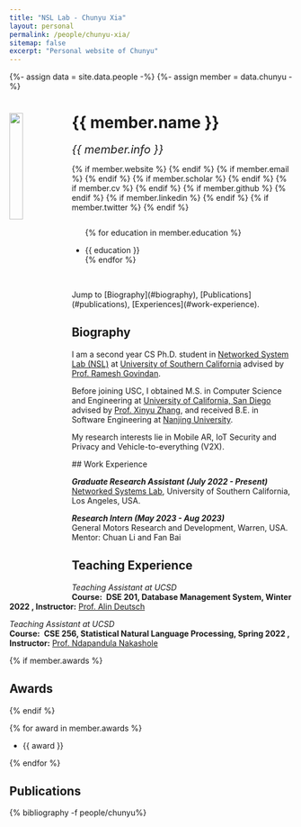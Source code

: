 ```yaml
---
title: "NSL Lab - Chunyu Xia"
layout: personal
permalink: /people/chunyu-xia/
sitemap: false
excerpt: "Personal website of Chunyu"
---
```

{%- assign data = site.data.people -%}
{%- assign member = data.chunyu -%}

<div class="row">
  <img src="{{ site.url }}{{ site.baseurl }}/images/teampic/{{ member.photo }}" class="img-responsive" width="22%" style="float: left" />
  <h1>{{ member.name }}</h1>
  <i style="font-size:20px">{{ member.info }}</i><br>

  {% if member.website %}<a href="{{ member.website }}" target="_blank"><i class="fa fa-home fa-3x"></i></a> {% endif %}
  {% if member.email %}<a href="mailto:{{ member.email }}" target="_blank"><i class="fa fa-envelope-square fa-3x"></i></a> {% endif %}
  {% if member.scholar %} <a href="{{ member.scholar }}" target="_blank"><i class="ai ai-google-scholar-square ai-3x"></i></a> {% endif %}
  {% if member.cv %} <a href="{{ site.url }}{{ site.baseurl }}/files/{{ member.cv }}" target="_blank"><i class="ai ai-cv-square ai-3x"></i></a> {% endif %}
  {% if member.github %} <a href="{{ member.github }}" target="_blank"><i class="fa fa-github-square fa-3x"></i></a> {% endif %}
  {% if member.linkedin %} <a href="{{ member.linkedin }}" target="_blank"><i class="fa fa-linkedin-square fa-3x"></i></a> {% endif %}
  {% if member.twitter %} <a href="{{ member.twitter }}" target="_blank"><i class="fa fa-twitter-square fa-3x"></i></a> {% endif %}
  <!-- {% if member.researchgate %} <a href="{{ member.researchgate }}" target="_blank"><i class="ai ai-researchgate-square ai-3x"></i></a> {% endif %} -->
  <ul style="overflow: hidden">

  {% for education in member.education %}
	<li> {{ education }} </li>
  {% endfor %}

  </ul>
  <br/>
  Jump to [Biography](#biography), [Publications](#publications), [Experiences](#work-experience).
</div>

## Biography

<p>I am a second year CS Ph.D. student in <a href="https://nsl.usc.edu/">Networked System Lab (NSL)</a> at <a href="http://www.usc.edu">University of Southern California</a> advised by <a href="https://govindan.usc.edu/">Prof. Ramesh Govindan</a>.</p>
<p>Before joining USC, I obtained M.S. in Computer Science and Engineering at <a href="https://ucsd.edu/"> University of California, San Diego</a> advised by <a href="http://xyzhang.ucsd.edu/">Prof. Xinyu Zhang</a>, and received B.E. in Software Engineering at <a href="https://www.nju.edu.cn/EN/main.htm"> Nanjing University</a>. </p>
<p>My research interests lie in Mobile AR, IoT Security and Privacy and Vehicle-to-everything (V2X). </p>
## Work Experience

<p>
<em><strong>Graduate Research Assistant (July 2022 - Present)</strong></em><br>
<a href="https://nsl.usc.edu/">Networked Systems Lab</a>, University of Southern California, Los Angeles, USA.<br>
</p>

<p>
<em><strong>Research Intern (May 2023 - Aug 2023)</strong></em><br>
General Motors Research and Development, Warren, USA.<br>
Mentor: Chuan Li and Fan Bai<br>
</p>

## Teaching Experience

<p>
<em>Teaching Assistant at UCSD</em><br>
<b>Course:</b> <b> DSE 201, Database Management System, Winter 2022 </b> <b>, Instructor:</b> <a href="https://jacobsschool.ucsd.edu/faculty/profile?id=179">Prof. Alin Deutsch</a>
</p>
<p>
<em>Teaching Assistant at UCSD</em><br>
<b>Course:</b> <b> CSE 256, Statistical Natural Language Processing, Spring 2022 </b><b>, Instructor:</b> <a href="https://ndapa.us/">Prof. Ndapandula Nakashole</a>
</p>

{% if member.awards %}
## Awards
{% endif %}

{% for award in member.awards %}
<ul style="overflow: hidden">
<li> {{ award }} </li>
</ul>
{% endfor %}

## Publications

<div class="publications">

{% bibliography -f people/chunyu%}

</div>
